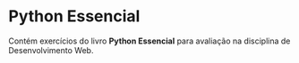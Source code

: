 # Python Essencial 

Contém exercícios do livro **Python Essencial** para avaliação na disciplina de Desenvolvimento Web.